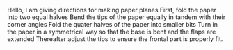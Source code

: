 Hello, I am giving directions for making paper planes
First, fold the paper into two equal halves
Bend the tips of the paper equally in tandem with their corner angles
Fold the quater halves of the paper into smaller bits
Turn in the paper in a symmetrical way so that the base is bent and the flaps are extended
Thereafter adjust the tips to ensure the frontal part is properly fit. 
